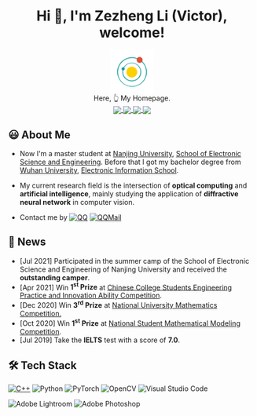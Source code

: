 <h1 align="center">Hi 👋, I'm Zezheng Li (Victor), welcome!</h1>

<div align="center">
  <a href="http://LiZezhengVictor.github.io/">
    <img align="center"  width="88px" src="pic1.png" />
  </a>
</div>


<div align="center">
  Here, 👆 My Homepage.
</div>

<div align="center">
  <a href="https://github.com/LiZezhengVictor">
    <img align="center"  width="22px" src="https://cdn.jsdelivr.net/npm/simple-icons@v3/icons/github.svg" />
  </a>
  <a href="https://www.zhihu.com/people/li-ze-zheng-72">
    <img align="center"  width="22px" src="https://cdn.jsdelivr.net/npm/simple-icons@v3/icons/zhihu.svg" />
  </a>
  <a href="1356829342">
    <img align="center"  width="22px" src="https://cdn.jsdelivr.net/npm/simple-icons@v3/icons/tencentqq.svg" />
  </a>
  <a href="1356829342@qq.com">
    <img align="center"  width="22px" src="https://cdn.jsdelivr.net/npm/simple-icons@v3/icons/gmail.svg"/>
  </a>
</div>

## 😃 About Me

- Now I'm a master student at [Nanjing University](https://www.nju.edu.cn/),  [School of Electronic Science and Engineering](https://ese.nju.edu.cn/main.htm). Before that I got my bachelor degree from [Wuhan University](https://www.whu.edu.cn/), [Electronic Information School](http://eis.whu.edu.cn/index.shtml).
- My current research field is the intersection of **optical computing** and **artificial intelligence**, mainly studying the application of **diffractive neural network** in computer vision.


- Contact me by
[![QQ](https://img.shields.io/badge/-QQ-000000?style=flat&logo=tencentqq)](1356829342)
[![QQMail](https://img.shields.io/badge/-QQMail-000000?style=flat&logo=Gmail)](1356829342@qq.com)


## 📰 News
- [Jul  2021] Participated in the summer camp of the School of Electronic Science and Engineering of Nanjing University and received the **outstanding camper**.
- [Apr 2021] Win **1<sup>st</sup> Prize** at [Chinese College Students Engineering Practice and Innovation Ability Competition](http://www.gcxl.edu.cn/new/index.html).
- [Dec 2020] Win **3<sup>rd</sup> Prize** at  [National University Mathematics Competition.](http://www.cmathc.cn/)
- [Oct 2020] Win **1<sup>st</sup> Prize** at  [National Student Mathematical Modeling Competition](http://www.mcm.edu.cn/).
- [Jul 2019] Take the **IELTS** test with a score of **7.0**.



## 🛠 Tech Stack
[![C++](https://img.shields.io/badge/-C++-000000?style=flat&logo=cplusplus)](https://henryzhuhr.github.io/Hello-Cpp)
![Python](https://img.shields.io/badge/-Python-000000?style=flat&logo=python)
![PyTorch](https://img.shields.io/badge/-PyTorch-000000?style=flat&logo=pytorch)
![OpenCV](https://img.shields.io/badge/-opencv-000000?style=flat&logo=opencv)
![Visual Studio Code](https://img.shields.io/badge/-Visual_Studio_Code-000000?style=flat&logo=visualstudiocode)

![Adobe Lightroom](https://img.shields.io/badge/-Adobe_Lightroom-000000?style=flat&logo=adobelightroom)
![Adobe Photoshop](https://img.shields.io/badge/-Adobe_Photoshop-000000?style=flat&logo=adobephotoshop)

